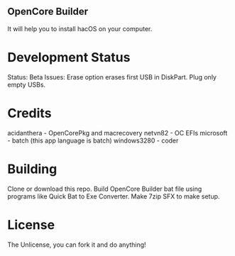 ## OpenCore Builder

It will help you to install hacOS on your computer.

# Development Status

Status: Beta
Issues: Erase option erases first USB in DiskPart. Plug only empty USBs.

# Credits
acidanthera - OpenCorePkg and macrecovery
netvn82 - OC EFIs
microsoft - batch (this app language is batch)
windows3280 - coder

# Building
Clone or download this repo.
Build OpenCore Builder bat file using programs like Quick Bat to Exe Converter.
Make 7zip SFX to make setup.

# License 

The Unlicense, you can fork it and do anything!
